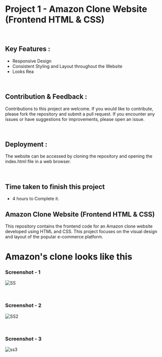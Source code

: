 # Project 1 -  Amazon Clone Website (Frontend HTML & CSS)

<br>

## Key Features :
- Responsive Design
- Consistent Styling and Layout throughout the Website
- Looks Rea

<br>

## Contribution & Feedback :

Contributions to this project are welcome. If you would like to contribute, please fork the repository and submit a pull request. If you encounter any issues or have suggestions for improvements, please open an issue.

<br>

## Deployment :
The website can be accessed by cloning the repository and opening the index.html file in a web browser.


<br>

## Time taken to finish this project
- 4 hours to Complete it.

## Amazon Clone Website (Frontend HTML & CSS)
This repository contains the frontend code for an Amazon clone website developed using HTML and CSS. This project focuses on the visual design and layout of the popular e-commerce platform.

# Amazon's clone looks like this

### Screenshot - 1
![SS](https://github.com/adilsiddiqui70786/Amazon-CLone/assets/117959085/92989099-7197-4d58-9d56-1135f3f3b9e5)


<br>

### Screenshot - 2
![SS2](https://github.com/adilsiddiqui70786/Amazon-CLone/assets/117959085/62b2ad65-b0f4-42a2-9660-650136c99346)

<br>


### Screenshot - 3
![ss3](https://github.com/adilsiddiqui70786/Amazon-CLone/assets/117959085/e0723300-9db2-43d8-a7b1-c46257fe8eb5)
